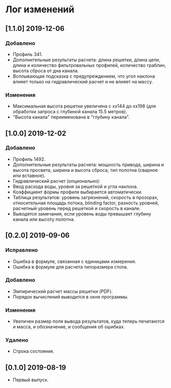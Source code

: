 ﻿# Лог изменений

[//]: # (YYYY-MM-DD)
[//]: # (Added, Changed, Deprecated, Removed, Fixed, Security)
[//]: # (Добавлено, Изменения, Устарело, Удалено, Исправлено, Безопасность)

## [1.1.0] 2019-12-06

### Добавлено

- Профиль 341.
- Дополнительные результаты расчета: длина решетки, длина цепи, длина и количество фильтровальных профилей, количество граблин, высота сброса от дна канала.
- Всплывающая подсказка с предупреждением, что угол наклона влияет только на гидравлический расчет и не влияет на массу.

### Изменения

- Максимальная высота решетки увеличена с хх144 до хх198 (для обработки запроса с глубиной канала 15.5 метров).
- "Высота канала" переименована в "глубину канала".

## [1.0.0] 2019-12-02

### Добавлено

- Профиль 1492.
- Дополнительные результаты расчета: мощность привода, ширина и высота просвета, ширина и высота сброса, тип полотна (сварное или вставное).
- Гидравлический расчет (опционально):
 - Ввод расхода воды, уровня за решеткой и угла наклона.
 - Коэффициент формы профиля выбирается автоматически.
 - Таблица результатов: уровень загрязнений, скорость в прозорах, относительная площадь потока, blinding factor, разность уровней, расчетный уровень перед решеткой и скорость в канале.
 - Выводятся замечания, если уровень воды превышает глубину канала или высоту полотна.

## [0.2.0] 2019-09-06

### Исправлено

- Ошибка в формуле, связанная с единицами измерения.
- Ошибка в формуле для расчета типоразмера стола.

### Добавлено

- Эмпирический расчет массы решетки (PDF).
- Порядок вычислений выводится в окне программы.

### Изменения

- Увеличен размер поля вывода результатов, куда теперь печатаются и масса, и обозначение, и сообщения об ошибках.

### Удалено

- Строка состояния.

## [0.1.0] 2019-08-19

- Первый выпуск.